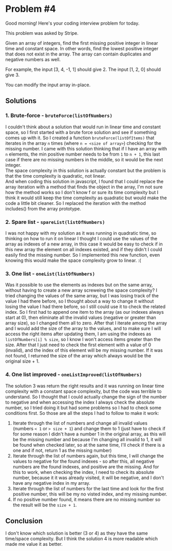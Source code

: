 # Problem #4  

Good morning! Here's your coding interview problem for today.

This problem was asked by Stripe.

Given an array of integers, find the first missing positive integer in linear time and constant space. In other words, find the lowest positive integer that does not exist in the array. The array can contain duplicates and negative numbers as well.

For example, the input [3, 4, -1, 1] should give 2. The input [1, 2, 0] should give 3.

You can modify the input array in-place.

## Solutions  

### 1. Brute-force - `bruteForce(listOfNumbers)`  

I couldn't think about a solution that would run in linear time and constant space, so I first started with a brute force solution and see if something comes up with it. So I created a function `bruteForce(listOfItems)` that iterates in the array `n` times (where `n = <size of array>`) checking for the missing number. I came with this solution thinking that if I have an array with `n` elements, the min positive number needs to be from `1` to `n + 1`, this last case if there are no missing numbers in the middle, so it would be the next integer.  
The space complexity in this solution is actually constant but the problem is that the time complexity is quadratic, not linear.  
And when coding this solution in javascript, I found that I could replace the array iteration with a method that finds the object in the array, I'm not sure how the method works so I don't know f or sure its time complexity but I think it would still keep the time complexity as quadratic but would make the code a little bit cleaner. So I replaced the iteration with the method includes() from the array prototype.  

### 2. Spare list - `spareList(listOfNumbers)`

I was not happy with my solution as it was running in quadratic time, so thinking on how to run it on linear I thought I could use the values of the array as indexes of a new array, in this case it would be easy to check if in this new array the element on all indexes existed, and if they didn't I could easily find the missing number. So I implemented this new function, even knowing this would make the space complexity grow to linear. :(  

### 3. One list - `oneList(listOfNumbers)`  

Was it possible to use the elements as indexes but on the same array, without having to create a new array screweing the space complexity? I tried changing the values of the same array, but I was losing track of the value I had there before, so I thought about a way to change it without losing the value I had there before, so I still could use it to check the related index. So I first had to append one item to the array (as our indexes always start at 0), then eliminate all the invalid values (negative or greater than array size), so I changed them all to zero. After that I iterate among the array and I would add the size of the array to the values, and to make sure I will access the right items after updating them, I am using the indexes as `listOfNumbers[i] % size`, so I know I won't access items greater than the size. After that I just need to check the first element with a value of 0 (invalid), and the index of this element will be my missing number. If it was not found, I returned the size of the array which always would be the original size + 1.  

### 4. One list improved - `oneListImproved(listOfNumbers)`  

The solution 3 was return the right results and it was running on linear time complexity with a constant space complexity, but the code was terrible to understand. So I thought that I could actually change the sign of the number to negative and when accessing the index I always check the absolute number, so I tried doing it but had some problems so I had to check some conditions first. So those are all the steps I had to follow to make it work:  

1. Iterate through the list of numbers and change all invalid values (numbers `< 1` or `> size + 1`) and change them to 1 (just have to check if for some reason I didn't have a number 1 in the original array, as this will be the missing number and because I'm changing all invalid to 1, it will be found when checked later, so at the same time, I'll check if there is a one and if not, return 1 as the missing number)  
2. Iterate through the list of numbers again, but this time, I will change the values to negative for the found indexes - so after this, all negative numbers are the found indexes, and positive are the missing. And for this to work, when checking the index, I need to check its absolute number, because it it was already visited, it will be negative, and I don't have any negative index in my array.  
3. Iterate through the list of numbers for the last time and look for the first positive number, this will be my no visted index, and my missing number.  
4. If no positive number found, it means there are no missing number so the result will be the `size + 1`.

## Conclusion  

I don't know which solution is better (3 or 4) as they have the same time/space complexity. But I think the solution 4 is more readable which made me value it as better.  
